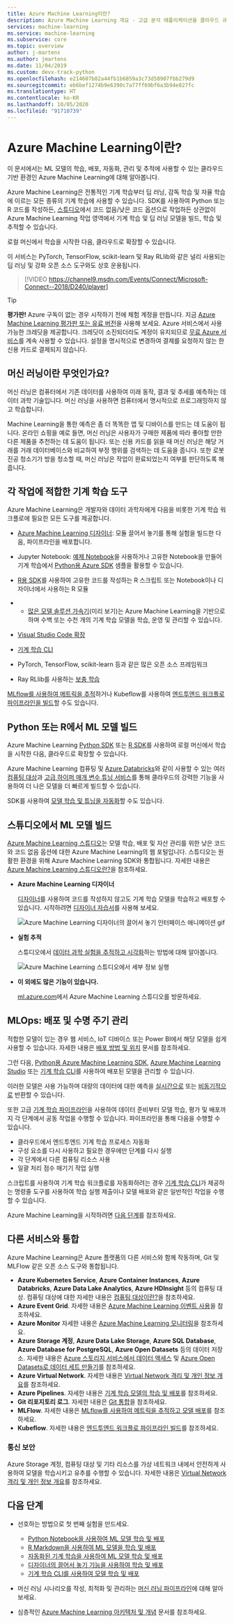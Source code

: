 ```yaml
---
title: Azure Machine Learning이란?
description: Azure Machine Learning 개요 - 고급 분석 애플리케이션을 클라우드 규모로 개발, 실험 및 배포하는 전문 데이터 과학자를 위한 통합 엔드투엔드 데이터 과학 솔루션입니다.
services: machine-learning
ms.service: machine-learning
ms.subservice: core
ms.topic: overview
author: j-martens
ms.author: jmartens
ms.date: 11/04/2019
ms.custom: devx-track-python
ms.openlocfilehash: e214607b82a44fb1b6859a3c73d58907fbb279d9
ms.sourcegitcommit: eb6bef1274b9e6390c7a77ff69bf6a3b94e827fc
ms.translationtype: HT
ms.contentlocale: ko-KR
ms.lasthandoff: 10/05/2020
ms.locfileid: "91710739"
---
```

# <a name="what-is-azure-machine-learning"></a>Azure Machine Learning이란?

이 문서에서는 ML 모델의 학습, 배포, 자동화, 관리 및 추적에 사용할 수 있는 클라우드 기반 환경인 Azure Machine Learning에 대해 알아봅니다. 

Azure Machine Learning은 전통적인 기계 학습부터 딥 러닝, 감독 학습 및 자율 학습에 이르는 모든 종류의 기계 학습에 사용할 수 있습니다. SDK를 사용하여 Python 또는 R 코드를 작성하든, [스튜디오](#build-ml-models-in-the-studio)에서 코드 없음/낮은 코드 옵션으로 작업하든 상관없이 Azure Machine Learning 작업 영역에서 기계 학습 및 딥 러닝 모델을 빌드, 학습 및 추적할 수 있습니다. 

로컬 머신에서 학습을 시작한 다음, 클라우드로 확장할 수 있습니다. 

이 서비스는 PyTorch, TensorFlow, scikit-learn 및 Ray RLlib와 같은 널리 사용되는 딥 러닝 및 강화 오픈 소스 도구와도 상호 운용됩니다. 

> [!VIDEO https://channel9.msdn.com/Events/Connect/Microsoft-Connect--2018/D240/player]

> [!Tip]
> **평가판!**  Azure 구독이 없는 경우 시작하기 전에 체험 계정을 만듭니다. 지금 [Azure Machine Learning 평가판 또는 유료 버전](https://aka.ms/AMLFree)을 사용해 보세요. Azure 서비스에서 사용 가능한 크레딧을 제공합니다. 크레딧이 소진되더라도 계정이 유지되므로 [무료 Azure 서비스](https://azure.microsoft.com/free/)를 계속 사용할 수 있습니다. 설정을 명시적으로 변경하여 결제를 요청하지 않는 한 신용 카드로 결제되지 않습니다.


## <a name="what-is-machine-learning"></a>머신 러닝이란 무엇인가요?

머신 러닝은 컴퓨터에서 기존 데이터를 사용하여 미래 동작, 결과 및 추세를 예측하는 데이터 과학 기술입니다. 머신 러닝을 사용하면 컴퓨터에서 명시적으로 프로그래밍하지 않고 학습합니다.

Machine Learning을 통한 예측은 좀 더 똑똑한 앱 및 디바이스를 만드는 데 도움이 됩니다. 온라인 쇼핑을 예로 들면, 머신 러닝은 사용자가 구매한 제품에 따라 좋아할 만한 다른 제품을 추천하는 데 도움이 됩니다. 또는 신용 카드를 읽을 때 머신 러닝은 해당 거래를 거래 데이터베이스와 비교하여 부정 행위를 검색하는 데 도움을 줍니다. 또한 로봇 진공 청소기가 방을 청소할 때, 머신 러닝은 작업이 완료되었는지 여부를 판단하도록 해줍니다.

## <a name="machine-learning-tools-to-fit-each-task"></a>각 작업에 적합한 기계 학습 도구 

Azure Machine Learning은 개발자와 데이터 과학자에게 다음을 비롯한 기계 학습 워크플로에 필요한 모든 도구를 제공합니다.
+ [Azure Machine Learning 디자이너](tutorial-designer-automobile-price-train-score.md): 모듈 끌어서 놓기를 통해 실험을 빌드한 다음, 파이프라인을 배포합니다.

+ Jupyter Notebook: [예제 Notebook](https://github.com/Azure/MachineLearningNotebooks)을 사용하거나 고유한 Notebook을 만들어 기계 학습에서 <a href="https://docs.microsoft.com/python/api/overview/azure/ml/intro?view=azure-ml-py" target="_blank">Python용 Azure SDK</a> 샘플을 활용할 수 있습니다. 

+ <a href="https://azure.github.io/azureml-sdk-for-r/reference/index.html" target="_blank">R용 SDK</a>를 사용하여 고유한 코드를 작성하는 R 스크립트 또는 Notebook이나 디자이너에서 사용하는 R 모듈

+ + [많은 모델 솔루션 가속기](https://aka.ms/many-models)(미리 보기)는 Azure Machine Learning을 기반으로 하며 수백 또는 수천 개의 기계 학습 모델을 학습, 운영 및 관리할 수 있습니다.

+ [Visual Studio Code 확장](tutorial-setup-vscode-extension.md)

+ [기계 학습 CLI](reference-azure-machine-learning-cli.md)

+ PyTorch, TensorFlow, scikit-learn 등과 같은 많은 오픈 소스 프레임워크

+ Ray RLlib를 사용하는 [보충 학습](how-to-use-reinforcement-learning.md)

[MLflow를 사용하여 메트릭을 추적](how-to-use-mlflow.md)하거나 Kubeflow를 사용하여 [엔드투엔드 워크플로 파이프라인을 빌드](https://www.kubeflow.org/docs/azure/)할 수도 있습니다.

## <a name="build-ml-models-in-python-or-r"></a>Python 또는 R에서 ML 모델 빌드

Azure Machine Learning <a href="https://docs.microsoft.com/python/api/overview/azure/ml/intro?view=azure-ml-py" target="_blank">Python SDK</a> 또는 <a href="https://azure.github.io/azureml-sdk-for-r/reference/index.html" target="_blank">R SDK</a>를 사용하여 로컬 머신에서 학습을 시작한 다음, 클라우드로 확장할 수 있습니다. 

Azure Machine Learning 컴퓨팅 및 [Azure Databricks](/azure/azure-databricks/what-is-azure-databricks)와 같이 사용할 수 있는 여러 [컴퓨팅 대상](how-to-create-attach-compute-studio.md)과 [고급 하이퍼 매개 변수 튜닝 서비스](how-to-tune-hyperparameters.md)를 통해 클라우드의 강력한 기능을 사용하여 더 나은 모델을 더 빠르게 빌드할 수 있습니다.

SDK를 사용하여 [모델 학습 및 튜닝을 자동화](tutorial-auto-train-models.md)할 수도 있습니다.

## <a name="build-ml-models-in-the-studio"></a>스튜디오에서 ML 모델 빌드

[Azure Machine Learning 스튜디오](https://studio.azureml.net)는 모델 학습, 배포 및 자산 관리를 위한 낮은 코드와 코드 없음 옵션에 대한 Azure Machine Learning의 웹 포털입니다. 스튜디오는 원활한 환경을 위해 Azure Machine Learning SDK와 통합됩니다. 자세한 내용은 [Azure Machine Learning 스튜디오란?](overview-what-is-machine-learning-studio.md)을 참조하세요.

+ **Azure Machine Learning 디자이너**

  [디자이너](concept-designer.md)를 사용하여 코드를 작성하지 않고도 기계 학습 모델을 학습하고 배포할 수 있습니다. 시작하려면 [디자이너 자습서](tutorial-designer-automobile-price-train-score.md)를 사용해 보세요. 

  ![Azure Machine Learning 디자이너의 끌어서 놓기 인터페이스 애니메이션 gif](media/concept-designer/designer-drag-and-drop.gif)

+ **실험 추적**

  스튜디오에서 [데이터 과학 실험을 추적하고 시각화](tutorial-first-experiment-automated-ml.md)하는 방법에 대해 알아봅니다. 

    ![Azure Machine Learning 스튜디오에서 세부 정보 실행](media/how-to-track-experiments/experimentation-tab.gif)


+ **이 외에도 많은 기능이 있습니다.**

  [ml.azure.com](https://studio.azureml.net)에서 Azure Machine Learning 스튜디오를 방문하세요. 


## <a name="mlops-deploy--lifecycle-management"></a>MLOps: 배포 및 수명 주기 관리
적합한 모델이 있는 경우 웹 서비스, IoT 디바이스 또는 Power BI에서 해당 모델을 쉽게 사용할 수 있습니다. 자세한 내용은 [배포 방법 및 위치](how-to-deploy-and-where.md) 문서를 참조하세요.

그런 다음, [Python용 Azure Machine Learning SDK](https://docs.microsoft.com/python/api/overview/azure/ml/?view=azure-ml-py&preserve-view=true), [Azure Machine Learning Studio](https://ml.azure.com) 또는 [기계 학습 CLI](reference-azure-machine-learning-cli.md)를 사용하여 배포된 모델을 관리할 수 있습니다.

이러한 모델은 사용 가능하며 대량의 데이터에 대한 예측을 [실시간으로](how-to-consume-web-service.md) 또는 [비동기적으로](how-to-use-parallel-run-step.md) 반환할 수 있습니다.

또한 고급 [기계 학습 파이프라인](concept-ml-pipelines.md)을 사용하여 데이터 준비부터 모델 학습, 평가 및 배포까지 각 단계에서 공동 작업을 수행할 수 있습니다. 파이프라인을 통해 다음을 수행할 수 있습니다.

* 클라우드에서 엔드투엔드 기계 학습 프로세스 자동화
* 구성 요소를 다시 사용하고 필요한 경우에만 단계를 다시 실행
* 각 단계에서 다른 컴퓨팅 리소스 사용
* 일괄 처리 점수 매기기 작업 실행

스크립트를 사용하여 기계 학습 워크플로를 자동화하려는 경우 [기계 학습 CLI](reference-azure-machine-learning-cli.md)가 제공하는 명령줄 도구를 사용하여 학습 실행 제출이나 모델 배포와 같은 일반적인 작업을 수행할 수 있습니다.

Azure Machine Learning을 시작하려면 [다음 단계](#next-steps)를 참조하세요.

## <a name="integration-with-other-services"></a>다른 서비스와 통합

Azure Machine Learning은 Azure 플랫폼의 다른 서비스와 함께 작동하며, Git 및 MLFlow 같은 오픈 소스 도구와 통합됩니다.

+ __Azure Kubernetes Service__, __Azure Container Instances__, __Azure Databricks__, __Azure Data Lake Analytics__, __Azure HDInsight__ 등의 컴퓨팅 대상. 컴퓨팅 대상에 대한 자세한 내용은 [컴퓨팅 대상이란?](concept-compute-target.md)을 참조하세요.
+ __Azure Event Grid__. 자세한 내용은 [Azure Machine Learning 이벤트 사용](concept-event-grid-integration.md)을 참조하세요.
+ __Azure Monitor__ 자세한 내용은 [Azure Machine Learning 모니터링](monitor-azure-machine-learning.md)을 참조하세요.
+ __Azure Storage 계정__, __Azure Data Lake Storage__, __Azure SQL Database__, __Azure Database for PostgreSQL__, __Azure Open Datasets__ 등의 데이터 저장소. 자세한 내용은 [Azure 스토리지 서비스에서 데이터 액세스](how-to-access-data.md) 및 [Azure Open Datasets로 데이터 세트 만들기](how-to-create-register-datasets.md)를 참조하세요.
+ __Azure Virtual Network__. 자세한 내용은 [Virtual Network 격리 및 개인 정보 개요](how-to-network-security-overview.md)를 참조하세요.
+ __Azure Pipelines__. 자세한 내용은 [기계 학습 모델의 학습 및 배포](/azure/devops/pipelines/targets/azure-machine-learning)를 참조하세요.
+ __Git 리포지토리 로그__. 자세한 내용은 [Git 통합](concept-train-model-git-integration.md)을 참조하세요.
+ __MLFlow__. 자세한 내용은 [MLflow를 사용하여 메트릭을 추적하고 모델 배포](how-to-use-mlflow.md)를 참조하세요. 
+ __Kubeflow__. 자세한 내용은 [엔드투엔드 워크플로 파이프라인 빌드](https://www.kubeflow.org/docs/azure/)를 참조하세요.

### <a name="secure-communications"></a>통신 보안

Azure Storage 계정, 컴퓨팅 대상 및 기타 리소스를 가상 네트워크 내에서 안전하게 사용하여 모델을 학습시키고 유추를 수행할 수 있습니다. 자세한 내용은 [Virtual Network 격리 및 개인 정보 개요](how-to-network-security-overview.md)를 참조하세요.

## <a name="next-steps"></a>다음 단계

- 선호하는 방법으로 첫 번째 실험을 만드세요.
  + [Python Notebook을 사용하여 ML 모델 학습 및 배포](tutorial-1st-experiment-sdk-setup.md)
  + [R Markdown을 사용하여 ML 모델을 학습 및 배포](tutorial-1st-r-experiment.md) 
  + [자동화된 기계 학습을 사용하여 ML 모델 학습 및 배포](tutorial-first-experiment-automated-ml.md) 
  + [디자이너의 끌어서 놓기 기능을 사용하여 학습 및 배포](tutorial-designer-automobile-price-train-score.md) 
  + [기계 학습 CLI를 사용하여 모델 학습 및 배포](tutorial-train-deploy-model-cli.md)

- 머신 러닝 시나리오를 작성, 최적화 및 관리하는 [머신 러닝 파이프라인](concept-ml-pipelines.md)에 대해 알아보세요.

- 심층적인 [Azure Machine Learning 아키텍처 및 개념](concept-azure-machine-learning-architecture.md) 문서를 참조하세요.
